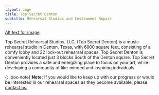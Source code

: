 ```yaml
---
layout: page
title: Top Secret Denton
subtitle: Rehearsal Studios and Instrument Repair
---
```


[Alt text for image](assets/img/russroomsmaller.jpg "Bort")

Top Secret Rehearsal Studios, LLC, (Top Secret Denton) is a music rehearsal studio in Denton, Texas, with 6000 square feet, consisting of a comfy lobby and 22 lock-out rehearsal spaces. Top Secret Denton is conveniently located just 3 blocks South of the Denton square. Top Secret Denton provides a safe and energizing place to focus on your art, while developing a community of like-minded and inspiring individuals.

{: .box-note}
**Note:** If you would like to keep up with our progress or would be interested in our rehearsal spaces as they become available, please [contact us.](https://topsecretdenton.com/contact/)
